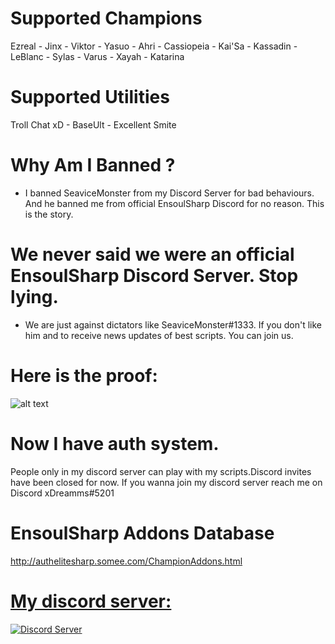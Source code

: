 
# Supported Champions
Ezreal - Jinx - Viktor - Yasuo - Ahri - Cassiopeia - Kai'Sa - Kassadin - LeBlanc - Sylas - Varus - Xayah - Katarina
# Supported Utilities
Troll Chat xD - BaseUlt - Excellent Smite
# Why Am I Banned ?
- I banned SeaviceMonster from my Discord Server for bad behaviours. And he banned me from official EnsoulSharp Discord for no reason. This is the story.
# We never said we were an official EnsoulSharp Discord Server. Stop lying. 
- We are just against dictators like SeaviceMonster#1333. If you don't like him and to receive news updates of best scripts. You can join us.
# Here is the proof:
![alt text](https://github.com/xDreamms/EnsoulSharp/raw/master/Screenshot_7.png)
# Now I have auth system.
People only in my discord server can play with my scripts.Discord invites have been closed for now. If you wanna join my discord server reach me on Discord xDreamms#5201 
# EnsoulSharp Addons Database
http://authelitesharp.somee.com/ChampionAddons.html

<p align="center">
  <a href="https://discord.gg/7kgbFYg">
    <h1> My discord server: </h1>
    <img src="https://discordapp.com/assets/fc0b01fe10a0b8c602fb0106d8189d9b.png" alt="Discord Server">
  </a>
  </p>
